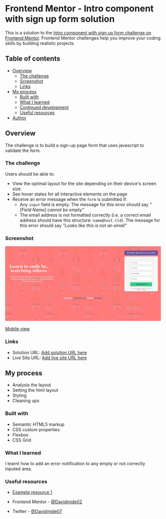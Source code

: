 # Frontend Mentor - Intro component with sign up form solution

This is a solution to the [Intro component with sign up form challenge on Frontend Mentor](https://www.frontendmentor.io/challenges/intro-component-with-signup-form-5cf91bd49edda32581d28fd1). Frontend Mentor challenges help you improve your coding skills by building realistic projects. 

## Table of contents

- [Overview](#overview)
  - [The challenge](#the-challenge)
  - [Screenshot](#screenshot)
  - [Links](#links)
- [My process](#my-process)
  - [Built with](#built-with)
  - [What I learned](#what-i-learned)
  - [Continued development](#continued-development)
  - [Useful resources](#useful-resources)
- [Author](#author)



## Overview
The challenge is to build a sign-up page form that uses javascript to validate the form. 


### The challenge

Users should be able to:

- View the optimal layout for the site depending on their device's screen size
- See hover states for all interactive elements on the page
- Receive an error message when the `form` is submitted if:
  - Any `input` field is empty. The message for this error should say *"[Field Name] cannot be empty"*
  - The email address is not formatted correctly (i.e. a correct email address should have this structure: `name@host.tld`). The message for this error should say *"Looks like this is not an email"*

### Screenshot

![Desktop view](./images/Intro%20component%20with%20sign%20up%20form-desktop-view.jpeg)

[Mobile view](./images/Intro%20component%20with%20sign%20up%20form-mobile-view.jpeg)


### Links

- Solution URL: [Add solution URL here](https://your-solution-url.com)
- Live Site URL: [Add live site URL here](https://your-live-site-url.com)

## My process
- Analysis the layout
- Setting the html layout
- Styling
- Cleaning ups

### Built with

- Semantic HTML5 markup
- CSS custom properties
- Flexbox
- CSS Grid

### What I learned
I learnt how to add an error notification to any empty or not correctly inputed area.


### Useful resources

- [Example resource 1](https://www.Youtube.com) 


- Frontend Mentor - [@Davidmide02](https://www.frontendmentor.io/profile/Davidmide02)
- Twitter - [@Davidmide07](https://www.twitter.com/Davidmide)

